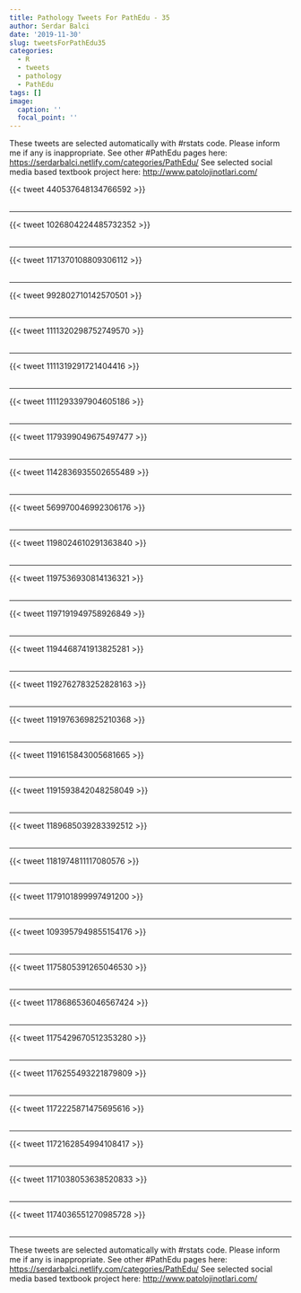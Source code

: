 ```yaml
---
title: Pathology Tweets For PathEdu - 35
author: Serdar Balci
date: '2019-11-30'
slug: tweetsForPathEdu35
categories:
  - R
  - tweets
  - pathology
  - PathEdu
tags: []
image:
  caption: ''
  focal_point: ''
---
```



These tweets are selected automatically with #rstats code. Please inform me if any is inappropriate.
See other #PathEdu pages here: https://serdarbalci.netlify.com/categories/PathEdu/ 
See selected social media based textbook project here: http://www.patolojinotlari.com/

{{< tweet 440537648134766592 >}}
<br>
<br>
<hr>
{{< tweet 1026804224485732352 >}}
<br>
<br>
<hr>
{{< tweet 1171370108809306112 >}}
<br>
<br>
<hr>
{{< tweet 992802710142570501 >}}
<br>
<br>
<hr>
{{< tweet 1111320298752749570 >}}
<br>
<br>
<hr>
{{< tweet 1111319291721404416 >}}
<br>
<br>
<hr>
{{< tweet 1111293397904605186 >}}
<br>
<br>
<hr>
{{< tweet 1179399049675497477 >}}
<br>
<br>
<hr>
{{< tweet 1142836935502655489 >}}
<br>
<br>
<hr>
{{< tweet 569970046992306176 >}}
<br>
<br>
<hr>
{{< tweet 1198024610291363840 >}}
<br>
<br>
<hr>
{{< tweet 1197536930814136321 >}}
<br>
<br>
<hr>
{{< tweet 1197191949758926849 >}}
<br>
<br>
<hr>
{{< tweet 1194468741913825281 >}}
<br>
<br>
<hr>
{{< tweet 1192762783252828163 >}}
<br>
<br>
<hr>
{{< tweet 1191976369825210368 >}}
<br>
<br>
<hr>
{{< tweet 1191615843005681665 >}}
<br>
<br>
<hr>
{{< tweet 1191593842048258049 >}}
<br>
<br>
<hr>
{{< tweet 1189685039283392512 >}}
<br>
<br>
<hr>
{{< tweet 1181974811117080576 >}}
<br>
<br>
<hr>
{{< tweet 1179101899997491200 >}}
<br>
<br>
<hr>
{{< tweet 1093957949855154176 >}}
<br>
<br>
<hr>
{{< tweet 1175805391265046530 >}}
<br>
<br>
<hr>
{{< tweet 1178686536046567424 >}}
<br>
<br>
<hr>
{{< tweet 1175429670512353280 >}}
<br>
<br>
<hr>
{{< tweet 1176255493221879809 >}}
<br>
<br>
<hr>
{{< tweet 1172225871475695616 >}}
<br>
<br>
<hr>
{{< tweet 1172162854994108417 >}}
<br>
<br>
<hr>
{{< tweet 1171038053638520833 >}}
<br>
<br>
<hr>
{{< tweet 1174036551270985728 >}}
<br>
<br>
<hr>


These tweets are selected automatically with #rstats code. Please inform me if any is inappropriate.
See other #PathEdu pages here: https://serdarbalci.netlify.com/categories/PathEdu/ 
See selected social media based textbook project here: http://www.patolojinotlari.com/
